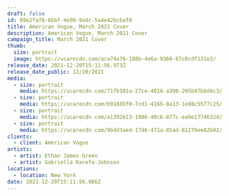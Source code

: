 ```yaml
---
draft: false
id: 89e2fa78-8bbf-4e99-9adc-5a4e42bcbaf0
title: American Vogue, March 2021 Cover
description: American Vogue, March 2021 Cover
campaign_title: March 2021 Cover
thumb:
  size: portrait
  image: https://ucarecdn.com/aca74a76-188b-4e6a-9366-67c8cdf131e3/
release_date: 2021-12-20T15:11:56.973Z
release_date_public: 12/20/2021
media:
  - size: portrait
    media: https://ucarecdn.com/71fb101a-27ce-4018-a398-205b47bbd4c3/
  - size: portrait
    media: https://ucarecdn.com/b91885f0-7cd1-4165-8a13-1e88c5577c25/
  - size: portrait
    media: https://ucarecdn.com/a1392613-1986-40c6-877c-ea9e1774632d/
  - size: portrait
    media: https://ucarecdn.com/9bdd3aed-17d6-471a-85ad-81279ee82b02/
clients:
  - client: American Vogue
artists:
  - artist: Ethan James Green
  - artist: Gabriella Karefa-Johnson
locations:
  - location: New York
date: 2021-12-20T15:11:56.986Z
---
```

